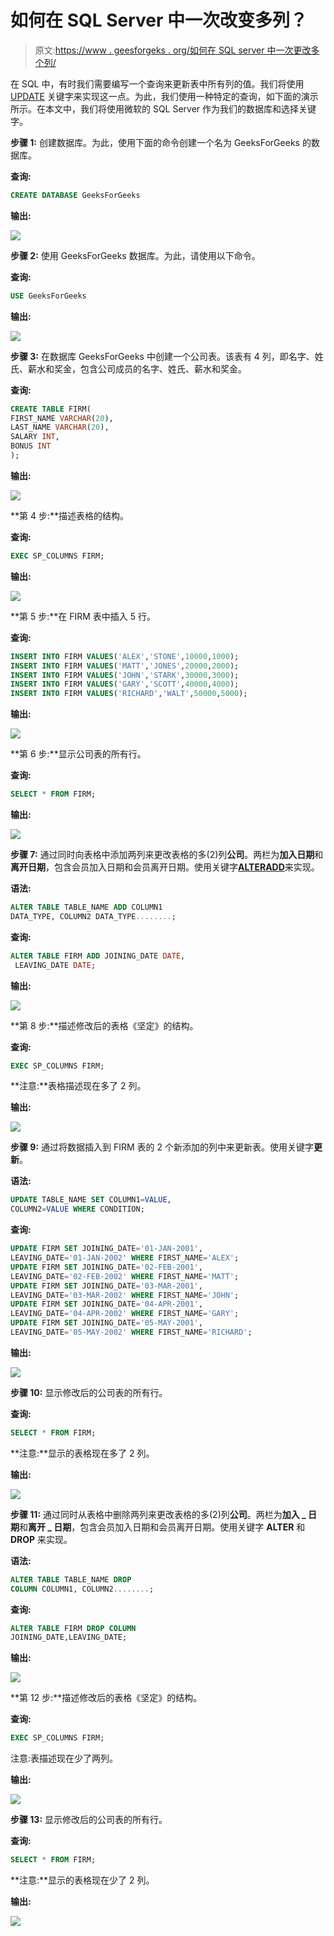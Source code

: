 # 如何在 SQL Server 中一次改变多列？

> 原文:[https://www . geesforgeks . org/如何在 SQL server 中一次更改多个列/](https://www.geeksforgeeks.org/how-to-alter-multiple-columns-at-once-in-sql-server/)

在 SQL 中，有时我们需要编写一个查询来更新表中所有列的值。我们将使用 [UPDATE](https://www.geeksforgeeks.org/sql-update-statement/) 关键字来实现这一点。为此，我们使用一种特定的查询，如下面的演示所示。在本文中，我们将使用微软的 SQL Server 作为我们的数据库和选择关键字。

**步骤 1:** 创建数据库。为此，使用下面的命令创建一个名为 GeeksForGeeks 的数据库。

**查询:**

```sql
CREATE DATABASE GeeksForGeeks
```

**输出:**

![](img/3349e95bc7e34c08376e8a53ccf42a9d.png)

**步骤 2:** 使用 GeeksForGeeks 数据库。为此，请使用以下命令。

**查询:**

```sql
USE GeeksForGeeks
```

**输出:**

![](img/9646c403e1fc33bcb3e20edabdcf4fe8.png)

**步骤 3:** 在数据库 GeeksForGeeks 中创建一个公司表。该表有 4 列，即名字、姓氏、薪水和奖金，包含公司成员的名字、姓氏、薪水和奖金。

**查询:**

```sql
CREATE TABLE FIRM(
FIRST_NAME VARCHAR(20),
LAST_NAME VARCHAR(20),
SALARY INT,
BONUS INT
);
```

**输出:**

![](img/3c125cde2486bb709517dbe3d61c4bcc.png)

**第 4 步:**描述表格的结构。

**查询:**

```sql
EXEC SP_COLUMNS FIRM;
```

**输出:**

![](img/5ea5a34068ae426220af7c9a9b454dd6.png)

**第 5 步:**在 FIRM 表中插入 5 行。

**查询:**

```sql
INSERT INTO FIRM VALUES('ALEX','STONE',10000,1000);
INSERT INTO FIRM VALUES('MATT','JONES',20000,2000);
INSERT INTO FIRM VALUES('JOHN','STARK',30000,3000);
INSERT INTO FIRM VALUES('GARY','SCOTT',40000,4000);
INSERT INTO FIRM VALUES('RICHARD','WALT',50000,5000);
```

**输出:**

![](img/22829eb87d705186f87f1e00e251d97b.png)

**第 6 步:**显示公司表的所有行。

**查询:**

```sql
SELECT * FROM FIRM;
```

**输出:**

![](img/683aeced3ff482bdcbb7d485f3c775d9.png)

**步骤 7:** 通过同时向表格中添加两列来更改表格的多(2)列**公司**。两栏为**加入日期**和**离开日期**，包含会员加入日期和会员离开日期。使用关键字[**ALTER**](https://www.geeksforgeeks.org/sql-alter-add-drop-modify/)[**ADD**](https://www.geeksforgeeks.org/sql-alter-add-drop-modify/)来实现。

**语法:**

```sql
ALTER TABLE TABLE_NAME ADD COLUMN1 
DATA_TYPE, COLUMN2 DATA_TYPE........;
```

**查询:**

```sql
ALTER TABLE FIRM ADD JOINING_DATE DATE,
 LEAVING_DATE DATE;
```

**输出:**

![](img/9e950d6bd3b601e5fa454e896ebcdc57.png)

**第 8 步:**描述修改后的表格《坚定》的结构。

**查询:**

```sql
EXEC SP_COLUMNS FIRM;
```

**注意:**表格描述现在多了 2 列。

**输出:**

![](img/eb12426b9994be18143aa170c5f3fc64.png)

**步骤 9:** 通过将数据插入到 FIRM 表的 2 个新添加的列中来更新表。使用关键字**更新**。

**语法:**

```sql
UPDATE TABLE_NAME SET COLUMN1=VALUE,
COLUMN2=VALUE WHERE CONDITION;
```

**查询:**

```sql
UPDATE FIRM SET JOINING_DATE='01-JAN-2001',
LEAVING_DATE='01-JAN-2002' WHERE FIRST_NAME='ALEX';
UPDATE FIRM SET JOINING_DATE='02-FEB-2001',
LEAVING_DATE='02-FEB-2002' WHERE FIRST_NAME='MATT';
UPDATE FIRM SET JOINING_DATE='03-MAR-2001',
LEAVING_DATE='03-MAR-2002' WHERE FIRST_NAME='JOHN';
UPDATE FIRM SET JOINING_DATE='04-APR-2001',
LEAVING_DATE='04-APR-2002' WHERE FIRST_NAME='GARY';
UPDATE FIRM SET JOINING_DATE='05-MAY-2001',
LEAVING_DATE='05-MAY-2002' WHERE FIRST_NAME='RICHARD';
```

**输出:**

![](img/d71c4e1f184593d25c591450a6883bb0.png)

**步骤 10:** 显示修改后的公司表的所有行。

**查询:**

```sql
SELECT * FROM FIRM;
```

**注意:**显示的表格现在多了 2 列。

**输出:**

![](img/8a0a16b0ca9395e092b8648430da3e72.png)

**步骤 11:** 通过同时从表格中删除两列来更改表格的多(2)列**公司**。两栏为**加入 _ 日期**和**离开 _ 日期**，包含会员加入日期和会员离开日期。使用关键字 **ALTER** 和 **DROP** 来实现。

**语法:**

```sql
ALTER TABLE TABLE_NAME DROP 
COLUMN COLUMN1, COLUMN2........;
```

**查询:**

```sql
ALTER TABLE FIRM DROP COLUMN
JOINING_DATE,LEAVING_DATE;
```

**输出:**

![](img/6a549d5e6811f10b35c0e0429aeac9e9.png)

**第 12 步:**描述修改后的表格《坚定》的结构。

**查询:**

```sql
EXEC SP_COLUMNS FIRM;
```

注意:表描述现在少了两列。

**输出:**

![](img/92d339c36da063308773d271672ebaf3.png)

**步骤 13:** 显示修改后的公司表的所有行。

**查询:**

```sql
SELECT * FROM FIRM;
```

**注意:**显示的表格现在少了 2 列。

**输出:**

![](img/683aeced3ff482bdcbb7d485f3c775d9.png)